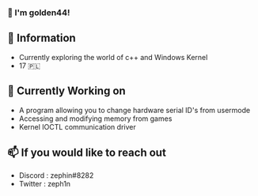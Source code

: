 ### 👋 I'm golden44!

## 🤖 Information
- Currently exploring the world of c++ and Windows Kernel
- 17 🇵🇱

## 🔭 Currently Working on
- A program allowing you to change hardware serial ID's from usermode
- Accessing and modifying memory from games
- Kernel IOCTL communication driver

## 📫 If you would like to reach out
- Discord : zephin#8282
- Twitter : zeph1n

<!--
**cazzwastaken/cazzwastaken** is a ✨ _special_ ✨ repository because its `README.md` (this file) appears on your GitHub profile.

Here are some ideas to get you started:

- 🔭 I’m currently working on ...
- 🌱 I’m currently learning ...
- 👯 I’m looking to collaborate on ...
- 🤔 I’m looking for help with ...
- 💬 Ask me about ...
- 📫 How to reach me: ...
- 😄 Pronouns: ...
- ⚡ Fun fact: ...
-->
